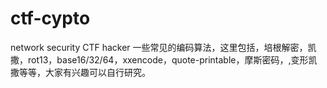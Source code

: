 # ctf-cypto
network security CTF hacker 
一些常见的编码算法，这里包括，培根解密，凯撒，rot13，base16/32/64，xxencode，quote-printable，摩斯密码，,变形凯撒等等，大家有兴趣可以自行研究。
